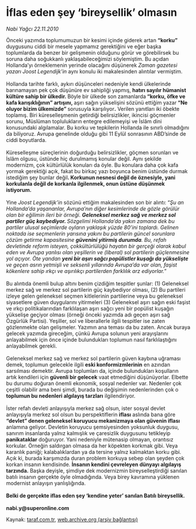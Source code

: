 # İflas eden şey ‘bireysellik’ olmasın

*Nabi Yağcı 22.11.2010*

<div class="yazi">Önceki yazımda toplumumuzun bir kesimi içinde giderek artan <b>“korku”</b> duygusunu ciddi bir mesele yapmamız gerektiğini ve eğer başka toplumlarda da benzer bir gelişmenin olduğunu görür ve görebilirsek bu soruna daha soğukkanlı yaklaşabileceğimizi söylemiştim. Bu açıdan Hollanda’yı örneklemenin yerinde olacağını düşünerek <i>Zaman gazetesi yazarı Joost Legendijk’in</i> aynı konulu iki makalesinden alıntılar vermiştim. <br/><br/>Hollanda tarihte farklı, aykırı düşünceleri nedeniyle kendi ülkelerinde barınamayan pek çok düşünüre ev sahipliği yapmış, <b>hatırı sayılır hümanist kültüre sahip bir ülkedir. </b>Böyle bir ülkede son zamanlarda<b> “korku, öfke ve kafa karışıklığının” artışını, </b>aşırı sağın yükselişini sözünü ettiğim yazar<b> “Ne oluyor bizim ülkemizde” </b>sorusuyla karşılıyor<b>.</b> Verilen yanıtları iki öbekte toplamış. Biri küreselleşmenin getirdiği belirsizlikler, ikincisi göçmenler sorunu, Müslüman toplulukların entegre edilemeyişi ve İslâm dini konusundaki algılamalar. Bu korku ve tepkilerin Hollanda ile sınırlı olmadığını da biliyoruz. Avrupa genelinde olduğu gibi 11 Eylül sonrasının ABD’sinde de ciddi boyutlarda. <br/><br/>Küreselleşme süreçlerinin doğurduğu belirsizlikler, göçmen sorunları ve İslâm olgusu, üstünde hiç durulmamış konular değil. Aynı şekilde modernizm, çok kültürlülük konuları da öyle. Bu konulara daha çok kafa yormak gerektiği açık, fakat bu birkaç yazı boyunca benim üstünde durmak istediğim şey bunlar değil<b>. Korkunun nesnesi değil de öznesiyle, yani korkulanla değil de korkanla ilgilenmek, onun üstüne düşünmek istiyorum. </b><br/><br/>Yine <i>Joost Legendijk’in</i> sözünü ettiğim makalesinden son bir alıntı: “<i>Şu an Hollanda’da yaşananlar, Avrupa’nın diğer kesimlerinde de gözle görülür olan bir eğilimin ileri bir örneği. <b>Geleneksel merkez sağ ve merkez sol partiler güç kaybediyor. </b>Sözgelimi Hollanda’da yakın zamana dek bu partiler ulusal seçimlerde oyların yaklaşık yüzde 80’ini toplardı. Gelinen noktada ise seçmenlerin yarısına yakını bu partilerin güncel sorunlara çözüm getirme kapasitesine <b>güvenini yitirmiş durumda</b>. Bu, refah devletinde reform isteyen, çokkültürlülüğü hayatın bir gerçeği olarak kabul eden ve Avrupa yanlısı olan yeşillerin ve (liberal) sol partilerin güçlenmesine yol açıyor. Öte yandan <b>yeni bir aşırı sağcı popülistler kuşağı da yükselişte </b>ve geçen asrın yetmişli ve seksenli yıllarında Avrupa’da var olan, faşist kökenlere sahip ırkçı ve aşırılıkçı partilerden farklılık arz ediyorlar.</i>”<i></i> <br/><br/>Bu alıntıda önemli bulup altını benim çizdiğim tespitler şunlar: (1) Geleneksel merkez sağ ve merkez sol partilerin güç kaybediyor olması, (2) Bu partileri izleye gelen geleneksel seçmen kitlelerinin partilerine veya bu geleneksel siyasetlere güven duygularını yitirmeleri (3) Geleneksel aşırı sağın eski faşist ve ırkçı politikalarından farklılaşan aşırı sağcı yeni bir popülist kuşağın yükselişe geçiyor olması (örneği önceki yazımda adı geçen aşırı sağ Özgürlük Partisi). Yeşiller, sol ve liberallerle ilgili tespitler ise zaten gözlenmekte olan gelişmeler. Yazımın ana teması da bu zaten. Ancak buraya gelecek yazımda gireceğim, çünkü Avrupa solunun yeni arayışlarını anlayabilmek için önce içinde bulundukları toplumun nasıl farklılaştığını anlayabilmek gerekli. <br/><br/>Geleneksel merkez sağ ve merkez sol partilerin güven kaybına uğraması demek, toplumun gelecekle ilgili <b>eski konformizmlerinin</b> en azından sarsılması demektir. Avrupa toplumları da, içinde bulundukları koşulların artık kendileri için <b>güvenli bir gelecek</b> vaat etmediğini düşünüyorlar. Elbette bu durumu doğuran önemli ekonomik, sosyal nedenler var. Nedenler çok çeşitli olabilir ama beni şimdi, burada bu değişimin nedenlerinden çok o <b>toplumun bu nedenleri algılayış tarzları</b> ilgilendiriyor. <br/><br/>İster refah devleti anlayışıyla merkez sağ olsun, ister sosyal devlet anlayışıyla merkez sol olsun bu perspektiflerin <b>iflası</b> aslında bana göre <b>“devlet” denen geleneksel koruyucu mekanizmaya olan güvenin iflası </b>anlamına geliyor. Devletin koruyucu şemsiyesinden yoksunluk duygusu, sanırım insanlarda yalnız kalmışlık ve çaresizlik duygusunu tetikleyip <b>panikataklar</b> doğuruyor. Yani nedeniyle mütenasip olmayan, orantısız korkular. Örneğin saldırgan olmasa da her köpekten korkmak gibi. Veya karanlık paniği; kalabalıklardan ya da tersine yalnız kalmaktan korku gibi. Açık ki, burada karşımızda duran problem korkuya sebep olan şeyden çok korkan insanın kendisinde. <b>İnsanın kendini çevreleyen dünyayı algılayış tarzında.</b> Başka deyişle, şimdiye dek modernizmin bireyselleştirdiği sanılan batılı insanın gerçekte öyle olmadığında. Veya birey kavramına yüklenen modernist anlayışın yanlışlığında. <b><br/><br/>Belki de gerçekte iflas eden şey ‘kendine yeter’ sanılan Batılı bireysellik.</b><b><br/><br/>nabi.y@superonline.com</b></div>

Kaynak: [taraf.com.tr](http://www.taraf.com.tr:80/nabi-yagci/makale-iflas-eden-sey-bireysellik-olmasin.htm), [web.archive.org (arşiv bağlantısı)](http://web.archive.org/web/20101123124519/http://www.taraf.com.tr:80/nabi-yagci/makale-iflas-eden-sey-bireysellik-olmasin.htm)

